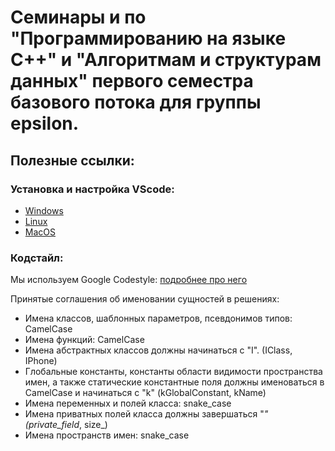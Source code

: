 # Семинары и по "Программированию на языке С++" и "Алгоритмам и структурам данных" первого семестра базового потока для группы epsilon.

## Полезные ссылки:

### Установка и настройка VScode:
- [Windows](https://code.visualstudio.com/docs/cpp/config-wsl)
- [Linux](https://code.visualstudio.com/docs/cpp/config-linux)
- [MacOS](https://code.visualstudio.com/docs/cpp/config-clang-mac)

### Кодстайл:
Мы используем Google Codestyle: [подробнее про него](https://google.github.io/styleguide/cppguide.html) 

Принятые соглашения об именовании сущностей в решениях: 

- Имена классов, шаблонных параметров, псевдонимов типов: CamelCase 
- Имена функций: CamelCase
- Имена абстрактных классов должны начинаться с "I". (IClass, IPhone)
- Глобальные константы, константы области видимости пространства имен, а также статические константные поля должны именоваться в CamelCase и начинаться с "k" (kGlobalConstant, kName)
- Имена переменных и полей класса: snake_case
- Имена приватных полей класса должны завершаться "_" (private_field_, size_)
- Имена пространств имен: snake_case
